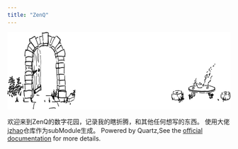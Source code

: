 ```yaml
---
title: "ZenQ"
---
```

<img src="./banner.svg" width="701" height="175">

欢迎来到ZenQ的数字花园，记录我的瞎折腾，和其他任何想写的东西。
使用大佬[jzhao](https://jzhao.xyz/)仓库作为subModule生成。
Powered by Quartz,See the [official documentation](https://quartz.jzhao.xyz/) for more details.
